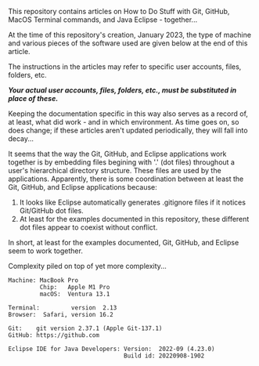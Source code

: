 This repository contains articles on How to Do Stuff with Git, GitHub, MacOS Terminal commands, and Java Eclipse - together...

At the time of this repository's creation, January 2023, the type of machine and various pieces of the software used are given below at the end of this article.

The instructions in the articles may refer to specific user accounts, files, folders, etc.

***Your actual user accounts, files, folders, etc., must be substituted in place of these.***

Keeping the documentation specific in this way also serves as a record of, at least, what did work - and in which environment. As time goes on, so does change; if these articles aren't updated periodically, they will fall into decay...

It seems that the way the Git, GitHub, and Eclipse applications work together is by embedding files begining with '.' (dot files) throughout a user's hierarchical directory structure. These files are used by the applications. Apparently, there is some coordination between at least the Git, GitHub, and Eclipse applications because:

1. It looks like Eclipse automatically generates .gitignore files if it notices Git/GitHub dot files.
2. At least for the examples documented in this repository, these different dot files appear to coexist without conflict.

In short, at least for the examples documented, Git, GitHub, and Eclipse seem to work together.

Complexity piled on top of yet more complexity...

```
Machine: MacBook Pro
         Chip:   Apple M1 Pro
         macOS:  Ventura 13.1

Terminal:         version  2.13
Browser:  Safari, version 16.2

Git:    git version 2.37.1 (Apple Git-137.1)
GitHub: https://github.com

Eclipse IDE for Java Developers: Version:  2022-09 (4.23.0)
                                 Build id: 20220908-1902
```
